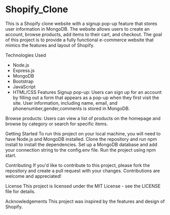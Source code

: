 # Shopify_Clone
This is a Shopify clone website with a signup pop-up feature that stores user information in MongoDB. The website allows users to create an account, browse products, add items to their cart, and checkout. The goal of this project is to provide a fully functional e-commerce website that mimics the features and layout of Shopify.

Technologies Used
* Node.js
* Express.js
* MongoDB
* Bootstrap
* JavaScript
* HTML/CSS
Features
Signup pop-up: Users can sign up for an account by filling out a form that appears as a pop-up when they first visit the site. User information, including name, email, and phonenumber,gender,comments  is stored in MongoDB.

Browse products: Users can view a list of products on the homepage and browse by category or search for specific items.

Getting Started
To run this project on your local machine, you will need to have Node.js and MongoDB installed. Clone the repository and run npm install to install the dependencies. Set up a MongoDB database and add your connection string to the config.env file. Run the project using npm start.

Contributing
If you'd like to contribute to this project, please fork the repository and create a pull request with your changes. Contributions are welcome and appreciated!

License
This project is licensed under the MIT License - see the LICENSE file for details.

Acknowledgements
This project was inspired by the features and design of Shopify.
